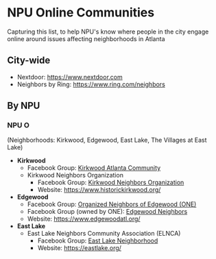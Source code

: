 # NPU Online Communities

Capturing this list, to help NPU's know where people in the city engage online around issues affecting neighborhoods in Atlanta

## City-wide

- Nextdoor: https://www.nextdoor.com
- Neighbors by Ring: https://www.ring.com/neighbors

## By NPU

### NPU O

(Neighborhoods: Kirkwood, Edgewood, East Lake, The Villages at East Lake)

- **Kirkwood**
  - Facebook Group: [Kirkwood Atlanta Community](https://www.facebook.com/groups/kirkwoodneighbors)
  - Kirkwood Neighbors Organization
    - Facebook Group: [Kirkwood Neighbors Organization](https://www.facebook.com/KirkwoodNeighborsOrganization/)
    - Website: https://www.historickirkwood.org/
- **Edgewood**
  - Facebook Group: [Organized Neighbors of Edgewood (ONE)](https://www.facebook.com/OrganizedNeighborsOfEdgewood)
  - Facebook Group (owned by ONE): [Edgewood Neighbors](https://www.facebook.com/groups/189320558337569)
  - Website: https://www.edgewoodatl.org/
- **East Lake**
  - East Lake Neighbors Community Association (ELNCA)
    - Facebook Group: [East Lake Neighborhood](https://www.facebook.com/eastlakeneighborhood)
    - Website: https://eastlake.org/